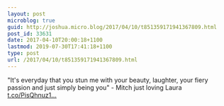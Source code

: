 ```yaml
---
layout: post
microblog: true
guid: http://joshua.micro.blog/2017/04/10/t851359171941367809.html
post_id: 33631
date: 2017-04-10T20:00:18+1100
lastmod: 2019-07-30T17:41:18+1100
type: post
url: /2017/04/10/t851359171941367809.html
---
```

"It's everyday that you stun me with your beauty, laughter, your fiery passion and just simply being you" - Mitch just loving Laura [t.co/PisQhnuz1...](https://t.co/PisQhnuz1a)

